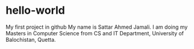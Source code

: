 # hello-world
My first project in github
My name is Sattar Ahmed Jamali.
I am doing my Masters in Computer Science from CS and IT Department, University of Balochistan, Quetta.

